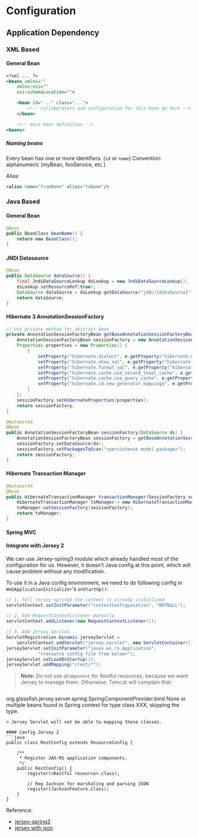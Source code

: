 # Configuration

## Application Dependency
### XML Based
#### General Bean
```xml
<?xml ... ?>
<beans xmlns=""
	xmlns:xsi=""
	xsi:schemaLocation="">

	<bean id="..." class="...">
		<!-- collaborators and configuration for this bean go here -->
	</bean>

	<!-- more bean definition -->
<beans>
```

##### Naming beans
Every bean has one or more identifiers. (`id` or `name`)
Convention: alphanumeric (myBean, fooService, etc.)

Alias:
```xml
<alias name="fromName" alias="toName"/>
```

### Java Based
#### General Bean
```java
@Bean
public BeanClass beanName() {
    return new BeanClass();
}
```

#### JNDI Datasource
```java
@Bean
public DataSource dataSource() {
    final JndiDataSourceLookup dsLookup = new JndiDataSourceLookup();
    dsLookup.setResourceRef(true);
    DataSource dataSource = dsLookup.getDataSource("jdbc/{dataSource}");
    return dataSource;
} 
```

#### Hibernate 3 AnnotationSessionFactory
```java
// Use private method for abstract bean
private AnnotationSessionFactoryBean getBaseAnnotationSessionFactoryBean() {
    AnnotationSessionFactoryBean sessionFactory = new AnnotationSessionFactoryBean();
    Properties properties = new Properties() {
        {
            setProperty("hibernate.dialect", e.getProperty("hibernate.dialect"));
            setProperty("hibernate.show_sql", e.getProperty("hibernate.show_sql"));
            setProperty("hibernate.format_sql", e.getProperty("hibernate.format_sql"));
            setProperty("hibernate.cache.use_second_level_cache", e.getProperty("hibernate.cache.use_second_level_cache"));
            setProperty("hibernate.cache.use_query_cache", e.getProperty("hibernate.cache.use_query_cache"));
            setProperty("hibernate.id.new_generator_mappings", e.getProperty("hibernate.id.new_generator_mappings"));
        }
    };
    sessionFactory.setHibernateProperties(properties);
    return sessionFactory;
}

@Autowired
@Bean
public AnnotationSessionFactoryBean sessionFactory(DataSource ds) {
    AnnotationSessionFactoryBean sessionFactory = getBaseAnnotationSessionFactoryBean();
    sessionFactory.setDataSource(ds);
    sessionFactory.setPackagesToScan("<persistence model package>");
    return sessionFactory;
}
```

#### Hibernate Transaction Manager
```java
@Autowired
@Bean
public HibernateTransactionManager transactionManager(SessionFactory sessionFactory) throws Exception {
    HibernateTransactionManager txManager = new HibernateTransactionManager();
    txManager.setSessionFactory(sessionFactory);
    return txManager;
}
```

#### Spring MVC

#### Integrate with Jersey 2
We can use Jersey-spring3 module which already handled most of the configuration for us. However, it doesn't Java config at this point, which will cause problem without any modification.

To use it in a Java config environment, we need to do following config in `WebApplicationInitializer`'s `onStartUp()`:
```java
// 1. Tell jersey-spring3 the context is already initialized
servletContext.setInitParameter("contextConfigLocation", "NOTNULL");

// 2. Add RequestContextListener manually
servletContext.addListener(new RequestContextListener());

// 3. Add Jersey Servlet
ServletRegistration.Dynamic jerseyServlet = 
    servletContext.addServlet("jersey-servlet", new ServletContainer());
jerseyServlet.setInitParameter("javax.ws.rs.Application", 
            "<resource config file from below>");
jerseyServlet.setLoadOnStartup(1);
jerseyServlet.addMapping("/rest/*");
```

    
> **Note:** Do not use `@Component` for Restful resources, because we want Jersey to manage them. Otherwise, Tomcat will complain that:
> ```
org.glassfish.jersey.server.spring.SpringComponentProvider.bind None or multiple beans found in Spring context for type class XXX, skipping the type.
```
> Jersey Servlet will not be able to mapping these classes.

#### Config Jersey 2
```java
public class RestConfig extends ResourceConfig {

    /**
     * Register JAX-RS application components.
     */
    public RestConfig() {
        register(<Restful resource>.class);

        // Reg Jackson for marshaling and parsing JSON
        register(JacksonFeature.class);
    }
}
```

Reference:
* [jersey-spring3](https://jersey.java.net/documentation/latest/spring.html)
* [jersey with json](https://jersey.java.net/documentation/latest/media.html)
